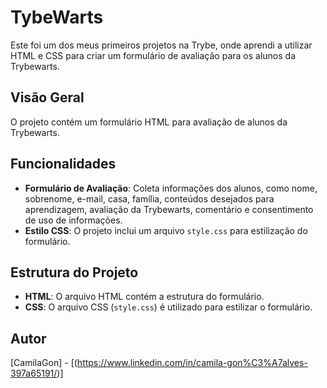 # TybeWarts


Este foi um dos meus primeiros projetos na Trybe, onde aprendi a utilizar HTML e CSS para criar um formulário de avaliação para os alunos da Trybewarts.

## Visão Geral

O projeto contém um formulário HTML para avaliação de alunos da Trybewarts.

## Funcionalidades

- **Formulário de Avaliação**: Coleta informações dos alunos, como nome, sobrenome, e-mail, casa, família, conteúdos desejados para aprendizagem, avaliação da Trybewarts, comentário e consentimento de uso de informações.
- **Estilo CSS**: O projeto inclui um arquivo `style.css` para estilização do formulário.

## Estrutura do Projeto

- **HTML**: O arquivo HTML contém a estrutura do formulário.
- **CSS**: O arquivo CSS (`style.css`) é utilizado para estilizar o formulário.



## Autor

[CamilaGon] - [(https://www.linkedin.com/in/camila-gon%C3%A7alves-397a65191/)]


